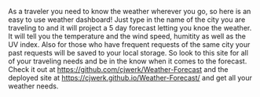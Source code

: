 As a traveler you need to know the weather wherever you go, so here is an easy to use weather dashboard! Just type in the name of the city you are traveling to and it will project a 5 day forecast letting you knoe the weather. It will tell you the temperature and the wind speed, humitity as well as the UV index. Also for those who have frequent requests of the same city your past requests will be saved to your local storage. So look to this site for all of your traveling needs and be in the know when it comes to the forecast. Check it out at https://github.com/cjwerk/Weather-Forecast and the deployed site at https://cjwerk.github.io/Weather-Forecast/ and get all your weather needs.